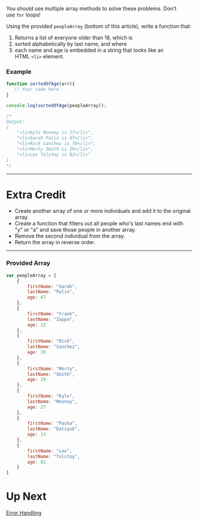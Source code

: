

You should use multiple array methods to solve these problems. Don't use `for` loops!

Using the provided `peopleArray` (bottom of this article), write a function that:

1. Returns a list of everyone older than 18, which is
2. sorted alphabetically by last name, and where
3. each name and age is embedded in a string that looks like an HTML `<li>` element.

### **Example**

```jsx
function sortedOfAge(arr){
   // Your code here
}

console.log(sortedOfAge(peopleArray));

/*
Output:
[
    "<li>Kyle Mooney is 27</li>",
    "<li>Sarah Palin is 47</li>",
    "<li>Rick Sanchez is 78</li>",
    "<li>Morty Smith is 29</li>",
    "<li>Lev Tolstoy is 82</li>"
]
*/

```

---

# **Extra Credit**

- Create another array of one or more individuals and add it to the original array.
- Create a function that filters out all people who's last names end with "y" or "a" and save those people in another array.
- Remove the second individual from the array.
- Return the array in reverse order.

---

### **Provided Array**

```jsx
var peopleArray = [
    {
        firstName: "Sarah",
        lastName: "Palin",
        age: 47
    },
    {
        firstName: "Frank",
        lastName: "Zappa",
        age: 12
    },
    {
        firstName: "Rick",
        lastName: "Sanchez",
        age: 78
    },
    {
        firstName: "Morty",
        lastName: "Smith",
        age: 29
    },
    {
        firstName: "Kyle",
        lastName: "Mooney",
        age: 27
    },
    {
        firstName: "Pasha",
        lastName: "Datsyuk",
        age: 13
    },
    {
        firstName: "Lev",
        lastName: "Tolstoy",
        age: 82
    }
]
```

# Up Next

[Error Handling](https://www.notion.so/Error-Handling-44299f4e9f774df39be88cf50050e6da?pvs=21)
